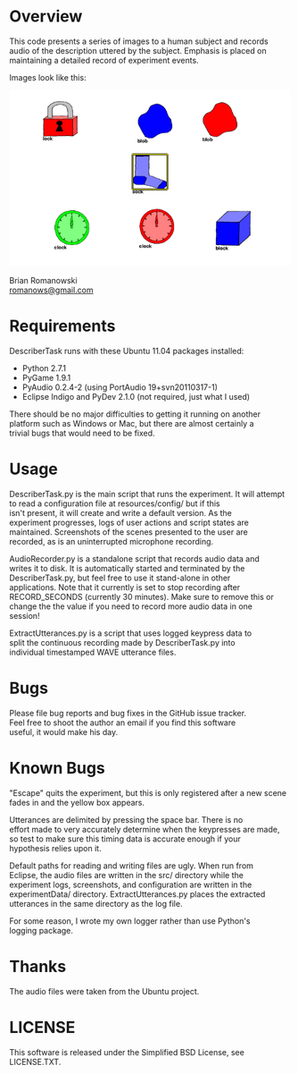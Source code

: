# Overview
This code presents a series of images to a human subject and records  
audio of the description uttered by the subject.  Emphasis is placed 
on maintaining a detailed record of experiment events.  

Images look like this: 

![Image presented to the experimental subject; grid layout of different types and colors of hand-drawn objects](http://github.com/romanows/DescriberExperiment/raw/master/exampleDescriberImage.png)


Brian Romanowski  
romanows@gmail.com 


# Requirements
DescriberTask runs with these Ubuntu 11.04 packages installed: 

* Python 2.7.1
* PyGame 1.9.1
* PyAudio 0.2.4-2 (using PortAudio 19+svn20110317-1)
* Eclipse Indigo and PyDev 2.1.0 (not required, just what I used)

There should be no major difficulties to getting it running on another 
platform such as Windows or Mac, but there are almost certainly a  
trivial bugs that would need to be fixed. 


# Usage
DescriberTask.py is the main script that runs the experiment.  It will 
attempt to read a configuration file at resources/config/ but if this  
isn't present, it will create and write a default version.  As the  
experiment progresses, logs of user actions and script states are  
maintained.  Screenshots of the scenes presented to the user are  
recorded, as is an uninterrupted microphone recording. 

AudioRecorder.py is a standalone script that records audio data and  
writes it to disk.  It is automatically started and terminated by the 
DescriberTask.py, but feel free to use it stand-alone in other  
applications.  Note that it currently is set to stop recording after  
RECORD_SECONDS (currently 30 minutes).  Make sure to remove this or  
change the the value if you need to record more audio data in one  
session!  

ExtractUtterances.py is a script that uses logged keypress data to  
split the continuous recording made by DescriberTask.py into  
individual timestamped WAVE utterance files.  


# Bugs
Please file bug reports and bug fixes in the GitHub issue tracker.   
Feel free to shoot the author an email if you find this software  
useful, it would make his day. 


# Known Bugs
"Escape" quits the experiment, but this is only registered after a new 
scene fades in and the yellow box appears.  

Utterances are delimited by pressing the space bar.  There is no  
effort made to very accurately determine when the keypresses are made, 
so test to make sure this timing data is accurate enough if your  
hypothesis relies upon it. 

Default paths for reading and writing files are ugly.  When run from  
Eclipse, the audio files are written in the src/ directory while the  
experiment logs, screenshots, and configuration are written in the  
experimentData/ directory.  ExtractUtterances.py places the extracted  
utterances in the same directory as the log file. 

For some reason, I wrote my own logger rather than use Python's  
logging package. 


# Thanks
The audio files were taken from the Ubuntu project.  


# LICENSE
This software is released under the Simplified BSD License, see  
LICENSE.TXT.  
